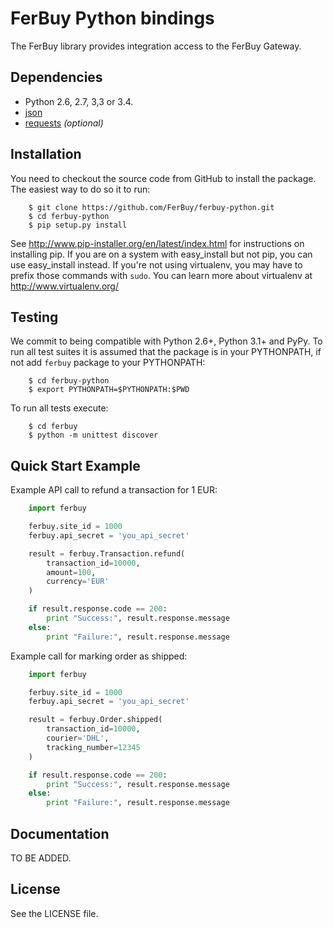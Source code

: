# FerBuy Python bindings

The FerBuy library provides integration access to the FerBuy Gateway.

## Dependencies

* Python 2.6, 2.7, 3,3 or 3.4.
* [json](https://docs.python.org/2/library/json.html)
* [requests](http://docs.python-requests.org/en/latest/) *(optional)*

## Installation

You need to checkout the source code from GitHub to install the package.
The easiest way to do so it to run:

```
    $ git clone https://github.com/FerBuy/ferbuy-python.git
    $ cd ferbuy-python
    $ pip setup.py install
```

See http://www.pip-installer.org/en/latest/index.html for instructions
on installing pip. If you are on a system with easy_install but not
pip, you can use easy_install instead. If you're not using virtualenv,
you may have to prefix those commands with `sudo`. You can learn more
about virtualenv at http://www.virtualenv.org/

## Testing

We commit to being compatible with Python 2.6+, Python 3.1+ and PyPy.
To run all test suites it is assumed that the package is in your PYTHONPATH, if
not add `ferbuy` package to your PYTHONPATH:
```
    $ cd ferbuy-python
    $ export PYTHONPATH=$PYTHONPATH:$PWD
```

To run all tests execute:
```
    $ cd ferbuy
    $ python -m unittest discover
```

## Quick Start Example

Example API call to refund a transaction for 1 EUR:

```python
    import ferbuy

    ferbuy.site_id = 1000
    ferbuy.api_secret = 'you_api_secret'

    result = ferbuy.Transaction.refund(
        transaction_id=10000,
        amount=100,
        currency='EUR'
    )

    if result.response.code == 200:
        print "Success:", result.response.message
    else:
        print "Failure:", result.response.message
```

Example call for marking order as shipped:

```python
    import ferbuy

    ferbuy.site_id = 1000
    ferbuy.api_secret = 'you_api_secret'

    result = ferbuy.Order.shipped(
        transaction_id=10000,
        courier='DHL',
        tracking_number=12345
    )

    if result.response.code == 200:
        print "Success:", result.response.message
    else:
        print "Failure:", result.response.message
```

## Documentation

TO BE ADDED.

## License

See the LICENSE file.
